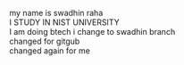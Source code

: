 my name is swadhin raha <br>
I STUDY IN NIST UNIVERSITY <br>
I am doing btech
i change to swadhin branch
<br>
changed for gitgub <br>
changed again for me <br>

